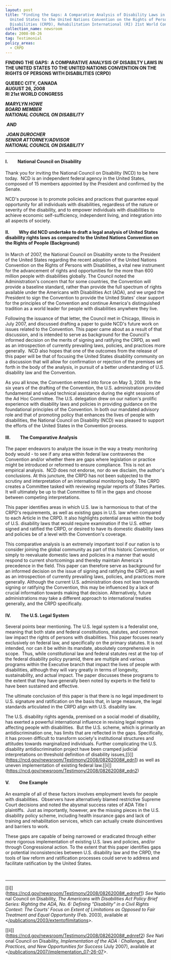 ```yaml
---
layout: post
title: "Finding the Gaps: A Comparative Analysis of Disability Laws in the
  United States to the United Nations Convention on the Rights of Persons with
  Disabilities (CRPD), Rehabilitation International (RI) 21st World Congress"
collection_name: newsroom
date: 2008-08-26
tag: Testimonial
policy_areas:
  - CRPD
---
```

**FINDING THE GAPS:  A COMPARATIVE ANALYSIS OF DISABILTY LAWS IN THE UNITED STATES TO THE UNITED NATIONS CONVENTION ON THE RIGHTS OF PERSONS WITH DISABILITIES (CRPD)**

**QUEBEC CITY, CANADA**\
**AUGUST 26, 2008**\
**RI 21st WORLD CONGRESS**

***MARYLYN HOWE***\
***BOARD MEMBER***\
***NATIONAL COUNCIL ON DISABILITY***

 ***AND***

 ***JOAN DUROCHER***\
***SENIOR ATTORNEY/ADVISOR***\
***NATIONAL COUNCIL ON DISABILITY***

- - -

#### **I.         National Council on Disability**

Thank you for inviting the National Council on Disability (NCD) to be here today.  NCD is an independent federal agency in the United States, composed of 15 members appointed by the President and confirmed by the Senate. 

NCD's purpose is to promote policies and practices that guarantee equal opportunity for all individuals with disabilities, regardless of the nature or severity of the disability, and to empower individuals with disabilities to achieve economic self-sufficiency, independent living, and integration into all aspects of society.

#### **II.         Why did NCD undertake to draft a legal analysis of United States disability rights laws as compared to the United Nations Convention on the Rights of People (Background)**

In March of 2007, the National Council on Disability wrote to the President of the United States regarding the recent adoption of the United Nations Convention on the Rights of Persons with Disabilities, a vital new instrument for the advancement of rights and opportunities for the more than 600 million people with disabilities globally. The Council noted the Administration's concern that for some countries, the Convention will provide a baseline standard, rather than provide the full spectrum of rights available under the Americans with Disabilities Act (ADA), and we urged the President to sign the Convention to provide the United States' clear support for the principles of the Convention and continue America's distinguished tradition as a world leader for people with disabilities anywhere they live.

Following the issuance of that letter, the Council met in Chicago, Illinois in July 2007, and discussed drafting a paper to guide NCD's future work on issues related to the Convention. This paper came about as a result of that discussion, and is intended to serve as background for the Council's informed decision on the merits of signing and ratifying the CRPD, as well as an introspection of currently prevailing laws, policies, and practices more generally.  NCD also hopes that one of the outcomes from the release of this paper will be that of focusing the United States disability community on a discussion that will allow for confirmation or rejection of the premises set forth in the body of the analysis, in pursuit of a better understanding of U.S. disability law and the Convention.

As you all know, the Convention entered into force on May 3, 2008.  In the six years of the drafting of the Convention, the U.S. administration provided fundamental and valued technical assistance during the eight sessions of the Ad Hoc Committee. The U.S. delegation drew on our nation's prolific experience with disability laws and policies in providing guidance on the foundational principles of the Convention. In both our mandated advisory role and that of promoting policy that enhances the lives of people with disabilities, the National Council on Disability (NCD) was pleased to support the efforts of the United States in the Convention process. 

#### **III.         The Comparative Analysis**

The paper endeavors to analyze the issue in the way a treaty monitoring body would - to see if any area within federal law contravenes the Convention and/or whether there are gaps where legislation or practice might be introduced or reformed to ensure compliance. This is not an empirical analysis.  NCD does not endorse, nor do we disclaim, the author's conclusions. At this juncture, the CRPD has not been subjected to the scrutiny and interpretation of an international monitoring body. The CRPD creates a Committee tasked with reviewing regular reports of States Parties. It will ultimately be up to that Committee to fill in the gaps and choose between competing interpretations.

This paper identifies areas in which U.S. law is harmonious to that of the CRPD's requirements, as well as existing gaps in U.S. law when compared to each Article in the CRPD. It also highlights potential areas within the body of U.S. disability laws that would require examination if the U.S. either signed and ratified the CRPD, or desired to have its domestic disability laws and policies be of a level with the Convention's coverage.

This comparative analysis is an extremely important tool if our nation is to consider joining the global community as part of this historic Convention, or simply to reevaluate domestic laws and policies in a manner that would respond to current shortcomings and thereby maintain America's precedence in the field. This paper can therefore serve as background for an informed decision on the issue of signing and ratifying the CRPD, as well as an introspection of currently prevailing laws, policies, and practices more generally. Although the current U.S. administration does not lean towards signing or ratifying the Convention, this may be influenced by a lack of crucial information towards making that decision. Alternatively, future administrations may take a different approach to international treaties generally, and the CRPD specifically.

#### **IV.         The U.S. Legal System**

Several points bear mentioning. The U.S. legal system is a federalist one, meaning that both state and federal constitutions, statutes, and common law impact the rights of persons with disabilities. This paper focuses nearly exclusively on federal law, and specifically on the primary statutes. It is not intended, nor can it be within its mandate, absolutely comprehensive in scope.  Thus, while constitutional law and federal statutes rest at the top of the federal disability policy pyramid, there are multiple and various programs within the Executive branch that impact the lives of people with disabilities, although they will vary greatly in terms of longevity, sustainability, and actual impact. The paper discusses these programs to the extent that they have generally been noted by experts in the field to have been sustained and effective.

The ultimate conclusion of this paper is that there is no legal impediment to U.S. signature and ratification on the basis that, in large measure, the legal standards articulated in the CRPD align with U.S. disability law.

The U.S. disability rights agenda, premised on a social model of disability, has exerted a powerful international influence in revising legal regimes affecting people with disabilities.  But the U.S. scheme, which is primarily an antidiscrimination one, has limits that are reflected in the gaps. Specifically, it has proven difficult to transform society's institutional structures and attitudes towards marginalized individuals. Further complicating the U.S. disability antidiscrimination project have been cramped judicial interpretations on threshold definition of disability issues,[\[i]](https://ncd.gov/newsroom/Testimony/2008/08262008#_edn1) as well as uneven implementation of existing federal law.[\[ii]](https://ncd.gov/newsroom/Testimony/2008/08262008#_edn2)

#### **V.         One Example**

An example of all of these factors involves employment levels for people with disabilities.  Observers have alternatively blamed restrictive Supreme Court decisions and noted the abysmal success rates of ADA Title I plaintiffs.  Just as importantly, however, are the missing pieces in the U.S. disability policy scheme, including health insurance gaps and lack of training and rehabilitation services, which can actually create disincentives and barriers to work.

These gaps are capable of being narrowed or eradicated through either more rigorous implementation of existing U.S. laws and policies, and/or through Congressional action. To the extent that this paper identifies gaps or potential inconsistencies between U.S. disability law and the CRPD, the tools of law reform and ratification processes could serve to address and facilitate ratification by the United States.

 

- - -

[\[i]](https://ncd.gov/newsroom/Testimony/2008/08262008#_ednref1) *See* National Council on Disability, *The Americans with Disabilities Act Policy Brief Series: Righting the ADA, No. 6: Defining "Disability" in a Civil Rights Context: The Courts' Focus on Extent of Limitations as Opposed to Fair Treatment and Equal Opportunity* (Feb. 2003), available at <[/publications/2003/extentoflimitations](https://ncd.gov/publications/2003/Feb242003)>.

[\[ii]](https://ncd.gov/newsroom/Testimony/2008/08262008#_ednref2) *See* National Council on Disability, *Implementation of the ADA : Challenges, Best Practices, and New Opportunities for Success* (July 2007), available at <[/publications/2007/implementation_07-26-07](https://ncd.gov/publications/2007/July262007)>.

<!--EndFragment-->